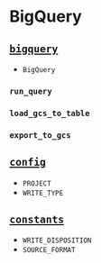 # BigQuery

## [`bigquery`](bigquery.py)
- `BigQuery`

### `run_query`

### `load_gcs_to_table`

### `export_to_gcs`

## [`config`]()
- `PROJECT`
- `WRITE_TYPE`

## [`constants`](constants.py)
- `WRITE_DISPOSITION`
- `SOURCE_FORMAT`